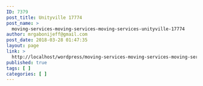 ```yaml
---
ID: 7379
post_title: Unityville 17774
post_name: >
  moving-services-moving-services-moving-services-unityville-17774
author: mrgabonijeff@gmail.com
post_date: 2018-03-28 01:47:35
layout: page
link: >
  http://localhost/wordpress/moving-services-moving-services-moving-services-unityville-17774/
published: true
tags: [ ]
categories: [ ]
---
```

